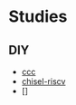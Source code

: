 # Studies

## DIY

- [ccc](https://github.com/diohabara/diohabara/blob/master/docs/ccc.md)
- [chisel-riscv](https://github.com/diohabara/diohabara/blob/master/docs/chisel-riscv.md)
- []
